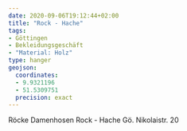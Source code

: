 ```yaml
---
date: 2020-09-06T19:12:44+02:00
title: "Rock - Hache"
tags:
- Göttingen
- Bekleidungsgeschäft
- "Material: Holz"
type: hanger
geojson:
  coordinates:
  - 9.9321196
  - 51.5309751
  precision: exact
---
```

Röcke Damenhosen Rock - Hache Gö. Nikolaistr. 20
